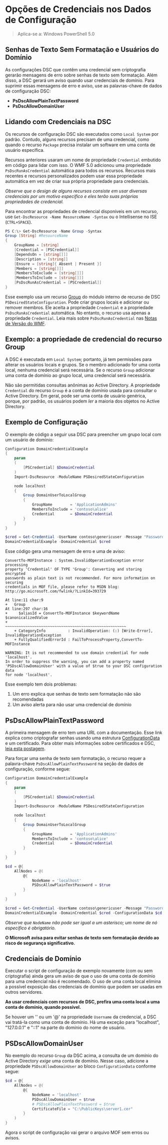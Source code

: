# Opções de Credenciais nos Dados de Configuração
>Aplica-se a: Windows PowerShell 5.0

## Senhas de Texto Sem Formatação e Usuários do Domínio

As configurações DSC que contêm uma credencial sem criptografia gerarão mensagens de erro sobre senhas de texto sem formatação.
Além disso, a DSC gerará um aviso quando usar credenciais de domínio.
Para suprimir essas mensagens de erro e aviso, use as palavras-chave de dados de configuração DSC:
* **PsDscAllowPlainTextPassword**
* **PsDscAllowDomainUser**

## Lidando com Credenciais na DSC

Os recursos de configuração DSC são executados como `Local System` por padrão.
Contudo, alguns recursos precisam de uma credencial, como quando o recurso `Package` precisa instalar um software em uma conta de usuário específica.

Recursos anteriores usaram um nome de propriedade `Credential` embutido em código para lidar com isso.
O WMF 5.0 adicionou uma propriedade `PsDscRunAsCredential` automática para todos os recursos.
Recursos mais recentes e recursos personalizados podem usar essa propriedade automática em vez de criar sua própria propriedade para credenciais.

*Observe que o design de alguns recursos consiste em usar diversas credenciais por um motivo específico e eles terão suas próprias propriedades de credencial.*

Para encontrar as propriedades de credencial disponíveis em um recurso, use `Get-DscResource -Name ResourceName -Syntax` ou o Intellisense no ISE (`CTRL+SPACE`).

```PowerShell
PS C:\> Get-DscResource -Name Group -Syntax
Group [String] #ResourceName
{
    GroupName = [string]
    [Credential = [PSCredential]]
    [DependsOn = [string[]]]
    [Description = [string]]
    [Ensure = [string]{ Absent | Present }]
    [Members = [string[]]]
    [MembersToExclude = [string[]]]
    [MembersToInclude = [string[]]]
    [PsDscRunAsCredential = [PSCredential]]
}
```

Esse exemplo usa um recurso [Group](https://msdn.microsoft.com/en-us/powershell/dsc/groupresource) do módulo interno de recurso de DSC `PSDesiredStateConfiguration`.
Pode criar grupos locais e adicionar ou remover membros.
Ele aceita a propriedade `Credential` e a propriedade `PsDscRunAsCredential` automática.
No entanto, o recurso usa apenas a propriedade `Credential`.
Leia mais sobre `PsDscRunAsCredential` nas [Notas de Versão do WMF](https://msdn.microsoft.com/en-us/powershell/wmf/dsc_runas).

## Exemplo: a propriedade de credencial do recurso Group

A DSC é executada em `Local System`; portanto, já tem permissões para alterar os usuários locais e grupos.
Se o membro adicionado for uma conta local, nenhuma credencial será necessária.
Se o recurso `Group` adicionar uma conta de domínio ao grupo local, uma credencial será necessária.

Não são permitidas consultas anônimas ao Active Directory.
A propriedade `Credential` do recurso `Group` é a conta de domínio usada para consultar o Active Directory.
Em geral, pode ser uma conta de usuário genérica, porque, por padrão, os usuários podem *ler* a maioria dos objetos no Active Directory.

## Exemplo de Configuração

O exemplo de código a seguir usa DSC para preencher um grupo local com um usuário de domínio:

```PowerShell
Configuration DomainCredentialExample
{
    param
    (
        [PSCredential] $DomainCredential
    )
    Import-DscResource -ModuleName PSDesiredStateConfiguration

    node localhost
    {
        Group DomainUserToLocalGroup
        {
            GroupName        = 'ApplicationAdmins'
            MembersToInclude = 'contoso\alice'
            Credential       = $DomainCredential
        }
    }
}

$cred = Get-Credential -UserName contoso\genericuser -Message "Password please"
DomainCredentialExample -DomainCredential $cred
```

Esse código gera uma mensagem de erro e uma de aviso:

```
ConvertTo-MOFInstance : System.InvalidOperationException error processing
property 'Credential' OF TYPE 'Group': Converting and storing encrypted
passwords as plain text is not recommended. For more information on securing
credentials in MOF file, please refer to MSDN blog:
http://go.microsoft.com/fwlink/?LinkId=393729

At line:11 char:9
+   Group
At line:297 char:16
+     $aliasId = ConvertTo-MOFInstance $keywordName $canonicalizedValue
+                ~~~~~~~~~~~~~~~~~~~~~~~~~~~~~~~~~~~~~~~~~~~~~~~~~~~~~~
    + CategoryInfo          : InvalidOperation: (:) [Write-Error], InvalidOperationException
    + FullyQualifiedErrorId : FailToProcessProperty,ConvertTo-MOFInstance

WARNING: It is not recommended to use domain credential for node 'localhost'.
In order to suppress the warning, you can add a property named
'PSDscAllowDomainUser' with a value of $true to your DSC configuration data
for node 'localhost'.
```

Esse exemplo tem dois problemas:
1.  Um erro explica que senhas de texto sem formatação não são recomendadas
2.  Um aviso alerta para não usar uma credencial de domínio

## PsDscAllowPlainTextPassword

A primeira mensagem de erro tem uma URL com a documentação.
Esse link explica como criptografar senhas usando uma estrutura [ConfigurationData](https://msdn.microsoft.com/en-us/powershell/dsc/configdata) e um certificado.
Para obter mais informações sobre certificados e DSC, [leia esta postagem](http://aka.ms/certs4dsc).

Para forçar uma senha de texto sem formatação, o recurso requer a palavra-chave `PsDscAllowPlainTextPassword` na seção de dados de configuração, conforme segue:

```PowerShell
Configuration DomainCredentialExample
{
    param
    (
        [PSCredential] $DomainCredential
    )
    Import-DscResource -ModuleName PSDesiredStateConfiguration

    node localhost
    {
        Group DomainUserToLocalGroup
        {
            GroupName        = 'ApplicationAdmins'
            MembersToInclude = 'contoso\alice'
            Credential       = $DomainCredential
        }
    }
}

$cd = @{
    AllNodes = @(
        @{
            NodeName = 'localhost'
            PSDscAllowPlainTextPassword = $true
        }
    )
}

$cred = Get-Credential -UserName contoso\genericuser -Message "Password please"
DomainCredentialExample -DomainCredential $cred -ConfigurationData $cd
```

*Observe que `NodeName` não pode ser igual a um asterisco; um nome de nó específico é obrigatório.*

**O Microsoft avisa para evitar senhas de texto sem formatação devido ao risco de segurança significativo.**

## Credenciais de Domínio

Executar o script de configuração de exemplo novamente (com ou sem criptografia) ainda gera um aviso de que o uso de uma conta de domínio para uma credencial não é recomendado.
O uso de uma conta local elimina a possível exposição das credenciais de domínio que podem ser usadas em outros servidores.

**Ao usar credenciais com recursos de DSC, prefira uma conta local a uma conta de domínio, quando possível.**

Se houver um '\' ou um '@' na propriedade `Username` da credencial, a DSC vai tratá-la como uma conta de domínio.
Há uma exceção para "localhost", "127.0.0.1" e "::1" na parte do domínio do nome de usuário.

## PSDscAllowDomainUser

No exemplo do recurso `Group` da DSC acima, a consulta de um domínio do Active Directory *exige* uma conta de domínio.
Nesse caso, adicione a propriedade `PSDscAllowDomainUser` ao bloco `ConfigurationData` conforme segue:

```PowerShell
$cd = @{
    AllNodes = @(
        @{
            NodeName = 'localhost'
            PSDscAllowDomainUser = $true
            # PSDscAllowPlainTextPassword = $true
            CertificateFile = "C:\PublicKeys\server1.cer"
        }
    )
}
```

Agora o script de configuração vai gerar o arquivo MOF sem erros ou avisos.
<!--HONumber=Feb16_HO4-->
